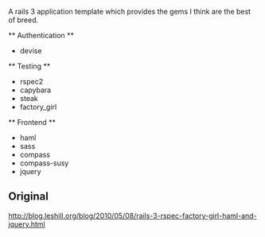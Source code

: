 A rails 3 application template which provides the gems I think are the best of breed.

** Authentication **

* devise

** Testing **

* rspec2
* capybara
* steak
* factory_girl

** Frontend **

* haml
* sass
* compass
* compass-susy
* jquery

## Original

http://blog.leshill.org/blog/2010/05/08/rails-3-rspec-factory-girl-haml-and-jquery.html
